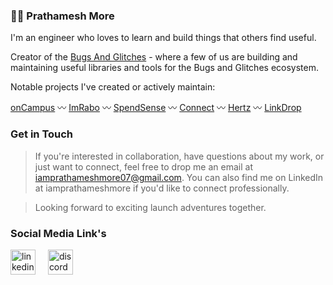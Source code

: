 
<h3>🧑‍🚀 Prathamesh More</h3>

I'm an engineer who loves to learn and build things that others find useful.

Creator of the [Bugs And Glitches](https://github.com/23bg) - where a few of us are building and maintaining useful libraries and tools for the Bugs and Glitches ecosystem. 

Notable projects I've created or actively maintain:

[onCampus](https://github.com/iamprathameshmore/onCampus) 〰 [ImRabo](https://github.com/iamprathameshmore/ImRabo) 〰 [SpendSense](https://github.com/iamprathameshmore/SpendSense) 〰 [Connect](https://github.com/iamprathameshmore/Connect) 〰 [Hertz](https://github.com/iamprathameshmore/Hertz) 〰 [LinkDrop](https://github.com/iamprathameshmore/LinkDrop)
<h3>Get in Touch</h3>

> If you're interested in collaboration, have questions about my work, or just want to connect, feel free to drop me an email at iamprathameshmore07@gmail.com. You can also find me on LinkedIn at iamprathameshmore if you'd like to connect professionally.

> Looking forward to exciting launch adventures together.


<h3>Social Media Link's</h3>

<div align="left">
  <a href='https://www.linkedin.com/in/iamprathameshmore/'><img src="https://cdn.jsdelivr.net/gh/devicons/devicon/icons/linkedin/linkedin-original.svg" height="40" alt="linkedin logo"  /></a>
  <img width="12" />
<!--   <img src="https://cdn.simpleicons.org/discord/5865F2" height="40" alt="discord logo"  /> -->
  <a href='https://discord.gg/jxuDXhpQ'><img src="https://cdn.simpleicons.org/discord/5865F2" height="40" alt="discord logo" /></a>
</div>
